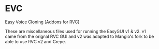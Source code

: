 # EVC
Easy Voice Cloning (Addons for RVC)

These are miscellaneous files used for running the EasyGUI v1 & v2.
v1 came from the orignal RVC GUI and v2 was adapted to Mangio's fork to be able to use RVC v2 and Crepe.
